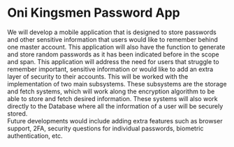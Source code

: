 Oni Kingsmen Password App
=========================

We will develop a mobile application that is designed to store passwords and other sensitive information that users would like to remember 
behind one master account. This application will also have the function to generate and store random passwords as it has been indicated 
before in the scope and span. This application will address the need for users that struggle to remember important, sensitive information or 
would like to add an extra layer of security to their accounts. This will be worked with the implementation of two main subsystems. 
These subsystems are the storage and fetch systems, which will work along the encryption algorithm to be able to store and fetch desired 
information. These systems will also work directly to the Database where all the information of a user will be securely stored.  
Future developments would include adding extra features such as browser support, 2FA, security questions for individual passwords, 
biometric authentication, etc.



